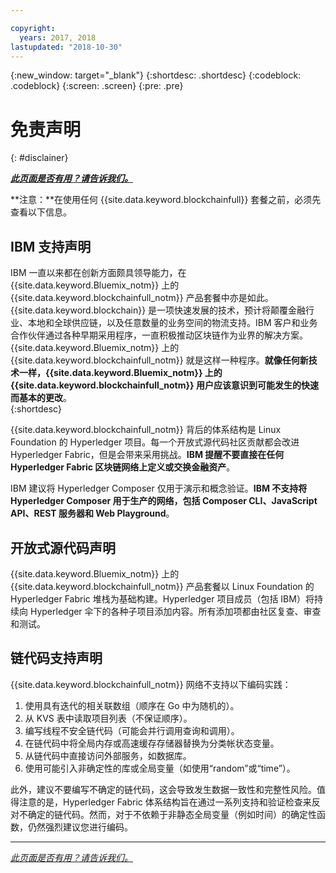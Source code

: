 ```yaml
---

copyright:
  years: 2017, 2018
lastupdated: "2018-10-30"
---
```


{:new_window: target="_blank"}
{:shortdesc: .shortdesc}
{:codeblock: .codeblock}
{:screen: .screen}
{:pre: .pre}


# 免责声明
{: #disclainer}


***[此页面是否有用？请告诉我们。](https://www.surveygizmo.com/s3/4501493/IBM-Blockchain-Documentation)***


**注意：**在使用任何 {{site.data.keyword.blockchainfull}} 套餐之前，必须先查看以下信息。

## IBM 支持声明

IBM 一直以来都在创新方面颇具领导能力，在 {{site.data.keyword.Bluemix_notm}} 上的 {{site.data.keyword.blockchainfull_notm}} 产品套餐中亦是如此。{{site.data.keyword.blockchain}} 是一项快速发展的技术，预计将颠覆金融行业、本地和全球供应链，以及任意数量的业务空间的物流支持。IBM 客户和业务合作伙伴通过各种早期采用程序，一直积极推动区块链作为业界的解决方案。{{site.data.keyword.Bluemix_notm}} 上的 {{site.data.keyword.blockchainfull_notm}} 就是这样一种程序。**就像任何新技术一样，{{site.data.keyword.Bluemix_notm}} 上的 {{site.data.keyword.blockchainfull_notm}} 用户应该意识到可能发生的快速而基本的更改**。  
{:shortdesc}

{{site.data.keyword.blockchainfull_notm}} 背后的体系结构是 Linux Foundation 的 Hyperledger 项目。每一个开放式源代码社区贡献都会改进 Hyperledger Fabric，但是会带来采用挑战。**IBM 提醒不要直接在任何 Hyperledger Fabric 区块链网络上定义或交换金融资产<!--, or any assets of value,-->**。  

IBM 建议将 Hyperledger Composer 仅用于演示和概念验证。**IBM 不支持将 Hyperledger Composer 用于生产的网络，包括 Composer CLI、JavaScript API、REST 服务器和 Web Playground**。

## 开放式源代码声明

{{site.data.keyword.Bluemix_notm}} 上的 {{site.data.keyword.blockchainfull_notm}} 产品套餐以 Linux Foundation 的 Hyperledger Fabric 堆栈为基础构建。Hyperledger 项目成员（包括 IBM）将持续向 Hyperledger 伞下的各种子项目添加内容。所有添加项都由社区复查、审查和测试。

## 链代码支持声明

{{site.data.keyword.blockchainfull_notm}} 网络不支持以下编码实践：

1. 使用具有迭代的相关联数组（顺序在 Go 中为随机的）。
2. 从 KVS 表中读取项目列表（不保证顺序）。
3. 编写线程不安全链代码（可能会并行调用查询和调用）。
4. 在链代码中将全局内存或高速缓存存储器替换为分类帐状态变量。
5. 从链代码中直接访问外部服务，如数据库。
6. 使用可能引入非确定性的库或全局变量（如使用“random”或“time”）。  

此外，建议不要编写不确定的链代码，这会导致发生数据一致性和完整性风险。值得注意的是，Hyperledger Fabric 体系结构旨在通过一系列支持和验证检查来反对不确定的链代码。然而，对于不依赖于非静态全局变量（例如时间）的确定性函数，仍然强烈建议您进行编码。  

---

*[此页面是否有用？请告诉我们。](https://www.surveygizmo.com/s3/4501493/IBM-Blockchain-Documentation)*
